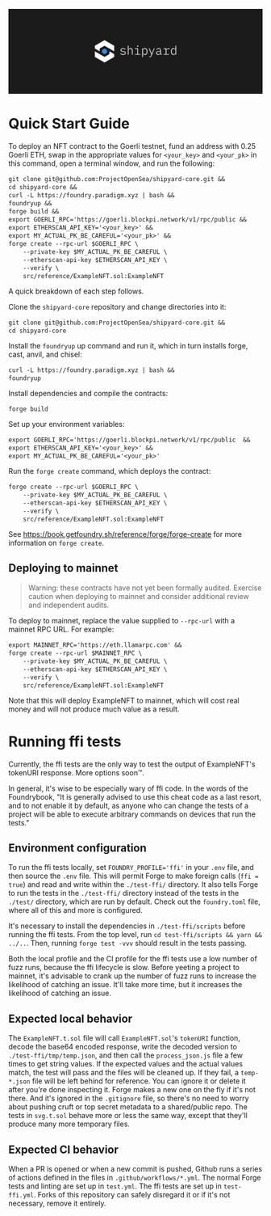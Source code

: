 ![Shipyard](img/shipyard-banner.jpg)

# Quick Start Guide

To deploy an NFT contract to the Goerli testnet, fund an address with 0.25 Goerli ETH, swap in the appropriate values for `<your_key>` and `<your_pk>` in this command, open a terminal window, and run the following:

```
git clone git@github.com:ProjectOpenSea/shipyard-core.git &&
cd shipyard-core &&
curl -L https://foundry.paradigm.xyz | bash &&
foundryup &&
forge build &&
export GOERLI_RPC='https://goerli.blockpi.network/v1/rpc/public &&
export ETHERSCAN_API_KEY='<your_key>' &&
export MY_ACTUAL_PK_BE_CAREFUL='<your_pk>' &&
forge create --rpc-url $GOERLI_RPC \
    --private-key $MY_ACTUAL_PK_BE_CAREFUL \
    --etherscan-api-key $ETHERSCAN_API_KEY \
    --verify \
    src/reference/ExampleNFT.sol:ExampleNFT
```

A quick breakdown of each step follows.

Clone the `shipyard-core` repository and change directories into it:

```
git clone git@github.com:ProjectOpenSea/shipyard-core.git &&
cd shipyard-core
```

Install the `foundryup` up command and run it, which in turn installs forge, cast, anvil, and chisel:

```
curl -L https://foundry.paradigm.xyz | bash &&
foundryup
```

Install dependencies and compile the contracts:

```
forge build
```

Set up your environment variables:

```
export GOERLI_RPC='https://goerli.blockpi.network/v1/rpc/public	 &&
export ETHERSCAN_API_KEY='<your_key>' &&
export MY_ACTUAL_PK_BE_CAREFUL='<your_pk>'
```

Run the `forge create` command, which deploys the contract:

```
forge create --rpc-url $GOERLI_RPC \
    --private-key $MY_ACTUAL_PK_BE_CAREFUL \
    --etherscan-api-key $ETHERSCAN_API_KEY \
    --verify \
    src/reference/ExampleNFT.sol:ExampleNFT
```

See https://book.getfoundry.sh/reference/forge/forge-create for more information on `forge create`.

## Deploying to mainnet

> Warning: these contracts have not yet been formally audited. Exercise caution when deploying to mainnet and consider additional review and independent audits.

To deploy to mainnet, replace the value supplied to `--rpc-url` with a mainnet RPC URL. For example:

```
export MAINNET_RPC='https://eth.llamarpc.com' &&
forge create --rpc-url $MAINNET_RPC \
    --private-key $MY_ACTUAL_PK_BE_CAREFUL \
    --etherscan-api-key $ETHERSCAN_API_KEY \
    --verify \
    src/reference/ExampleNFT.sol:ExampleNFT
```

Note that this will deploy ExampleNFT to mainnet, which will cost real money and will not produce much value as a result.

# Running ffi tests

Currently, the ffi tests are the only way to test the output of ExampleNFT's tokenURI response. More options soon™.

In general, it's wise to be especially wary of ffi code. In the words of the Foundrybook, "It is generally advised to use this cheat code as a last resort, and to not enable it by default, as anyone who can change the tests of a project will be able to execute arbitrary commands on devices that run the tests."

## Environment configuration

To run the ffi tests locally, set `FOUNDRY_PROFILE='ffi'` in your `.env` file, and then source the `.env` file. This will permit Forge to make foreign calls (`ffi = true`) and read and write within the `./test-ffi/` directory. It also tells Forge to run the tests in the `./test-ffi/` directory instead of the tests in the `./test/` directory, which are run by default. Check out the `foundry.toml` file, where all of this and more is configured.

It's necessary to install the dependencies in `./test-ffi/scripts` before running the ffi tests. From the top level, run `cd test-ffi/scripts && yarn && ../..`. Then, running `forge test -vvv` should result in the tests passing.

Both the local profile and the CI profile for the ffi tests use a low number of fuzz runs, because the ffi lifecycle is slow. Before yeeting a project to mainnet, it's advisable to crank up the number of fuzz runs to increase the likelihood of catching an issue. It'll take more time, but it increases the likelihood of catching an issue.

## Expected local behavior

The `ExampleNFT.t.sol` file will call `ExampleNFT.sol`'s `tokenURI` function, decode the base64 encoded response, write the decoded version to `./test-ffi/tmp/temp.json`, and then call the `process_json.js` file a few times to get string values. If the expected values and the actual values match, the test will pass and the files will be cleaned up. If they fail, a `temp-*.json` file will be left behind for reference. You can ignore it or delete it after you're done inspecting it. Forge makes a new one on the fly if it's not there. And it's ignored in the `.gitignore` file, so there's no need to worry about pushing cruft or top secret metadata to a shared/public repo. The tests in `svg.t.sol` behave more or less the same way, except that they'll produce many more temporary files.

## Expected CI behavior

When a PR is opened or when a new commit is pushed, Github runs a series of actions defined in the files in `.github/workflows/*.yml`. The normal Forge tests and linting are set up in `test.yml`. The ffi tests are set up in `test-ffi.yml`. Forks of this repository can safely disregard it or if it's not necessary, remove it entirely.
